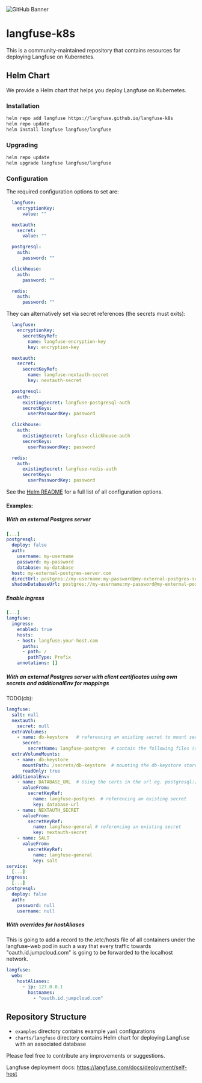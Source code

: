 ![GitHub Banner](https://github.com/langfuse/langfuse-k8s/assets/2834609/2982b65d-d0bc-4954-82ff-af8da3a4fac8)

# langfuse-k8s

This is a community-maintained repository that contains resources for deploying Langfuse on Kubernetes.

## Helm Chart

We provide a Helm chart that helps you deploy Langfuse on Kubernetes.

### Installation

```bash
helm repo add langfuse https://langfuse.github.io/langfuse-k8s
helm repo update
helm install langfuse langfuse/langfuse
```

### Upgrading

```bash
helm repo update
helm upgrade langfuse langfuse/langfuse
```

### Configuration

The required configuration options to set are:

```yaml
  langfuse:
    encryptionKey:
      value: ""

  nextauth:
    secret:
      value: ""

  postgresql:
    auth:
      password: ""

  clickhouse:
    auth:
      password: ""

  redis:
    auth:
      password: ""
```

They can alternatively set via secret references (the secrets must exits):

```yaml
  langfuse:
    encryptionKey:
      secretKeyRef:
        name: langfuse-encryption-key
        key: encryption-key

  nextauth:
    secret:
      secretKeyRef:
        name: langfuse-nextauth-secret
        key: nextauth-secret

  postgresql:
    auth:
      existingSecret: langfuse-postgresql-auth
      secretKeys:
        userPasswordKey: password

  clickhouse:
    auth:
      existingSecret: langfuse-clickhouse-auth
      secretKeys:
        userPasswordKey: password

  redis:
    auth:
      existingSecret: langfuse-redis-auth
      secretKeys:
        userPasswordKey: password
```
      
See the [Helm README](./charts/langfuse/README.md) for a full list of all configuration options.

#### Examples:

##### With an external Postgres server

```yaml
[...]
postgresql:
  deploy: false
  auth:
    username: my-username
    password: my-password
    database: my-database
  host: my-external-postgres-server.com
  directUrl: postgres://my-username:my-password@my-external-postgres-server.com
  shadowDatabaseUrl: postgres://my-username:my-password@my-external-postgres-server.com
```

##### Enable ingress

```yaml
[...]
langfuse:
  ingress:
    enabled: true
    hosts:
    - host: langfuse.your-host.com
      paths:
      - path: /
        pathType: Prefix
    annotations: []
```

##### With an external Postgres server with client certificates using own secrets and additionalEnv for mappings

TODO(cb):

```yaml
langfuse:
  salt: null
  nextauth: 
    secret: null
  extraVolumes:
    - name: db-keystore   # referencing an existing secret to mount server/client certs for postgres
      secret:
        secretName: langfuse-postgres  # contain the following files (server-ca.pem, sslidentity.pk12)
  extraVolumeMounts:
    - name: db-keystore
      mountPath: /secrets/db-keystore  # mounting the db-keystore store certs in the pod under the given path
      readOnly: true
  additionalEnv:
    - name: DATABASE_URL  # Using the certs in the url eg. postgresql://the-db-user:the-password@postgres-host:5432/langfuse?ssl=true&sslmode=require&sslcert=/secrets/db-keystore/server-ca.pem&sslidentity=/secrets/db-keystore/sslidentity.pk12&sslpassword=the-ssl-identity-pw
      valueFrom:
        secretKeyRef:
          name: langfuse-postgres  # referencing an existing secret
          key: database-url
    - name: NEXTAUTH_SECRET
      valueFrom:
        secretKeyRef:
          name: langfuse-general # referencing an existing secret
          key: nextauth-secret
    - name: SALT
      valueFrom:
        secretKeyRef:
          name: langfuse-general
          key: salt
service:
  [...]
ingress:
  [...]
postgresql:
  deploy: false
  auth:
    password: null
    username: null
```

##### With overrides for hostAliases

This is going to add a record to the /etc/hosts file of all containers
under the langfuse-web pod in such a way that every traffic towards "oauth.id.jumpcloud.com" is going to be forwarded to the localhost network.

```yaml
langfuse:
  web:
    hostAliases:
      - ip: 127.0.0.1
        hostnames:
          - "oauth.id.jumpcloud.com"
```

## Repository Structure

- `examples` directory contains example `yaml` configurations
- `charts/langfuse` directory contains Helm chart for deploying Langfuse with an associated database

Please feel free to contribute any improvements or suggestions.

Langfuse deployment docs: https://langfuse.com/docs/deployment/self-host
